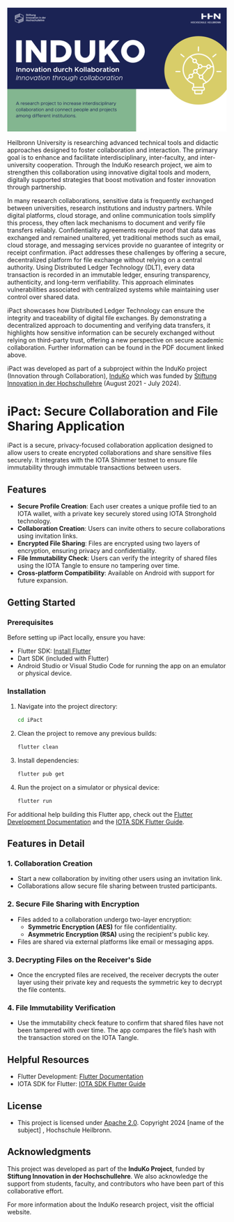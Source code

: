 <p align="center">
  <a href="https://www.hs-heilbronn.de/de/induko" target="blank"><img src="induko_image.png" width="600" alt="Induko Logo" /></a>
</p>

[circleci-image]: https://img.shields.io/circleci/build/github/nestjs/nest/master?token=abc123def456
[circleci-url]: https://circleci.com/gh/nestjs/nest

<p align="center">

Heilbronn University is researching advanced technical tools and didactic approaches designed to foster collaboration and interaction. The primary goal is to enhance and facilitate interdisciplinary, inter-faculty, and inter-university cooperation. Through the InduKo research project, we aim to strengthen this collaboration using innovative digital tools and modern, digitally supported strategies that boost motivation and foster innovation through partnership.

In many research collaborations, sensitive data is frequently exchanged between universities, research institutions and industry partners. While digital platforms, cloud storage, and online communication tools simplify this process, they often lack mechanisms to document and verify file transfers reliably. Confidentiality agreements require proof that data was exchanged and remained unaltered, yet traditional methods such as email, cloud storage, and messaging services provide no guarantee of integrity or receipt confirmation. iPact addresses these challenges by offering a secure, decentralized platform for file exchange without relying on a central authority. Using Distributed Ledger Technology (DLT), every data transaction is recorded in an immutable ledger, ensuring transparency, authenticity, and long-term verifiability. This approach eliminates vulnerabilities associated with centralized systems while maintaining user control over shared data.

iPact showcases how Distributed Ledger Technology can ensure the integrity and traceability of digital file exchanges. By demonstrating a decentralized approach to documenting and verifying data transfers, it highlights how sensitive information can be securely exchanged without relying on third-party trust, offering a new perspective on secure academic collaboration. Further information can be found in the PDF document linked above.

iPact was developed as part of a subproject within the InduKo project (Innovation through Collaboration), <a href="https://www.hs-heilbronn.de/en/projekt-induko-2cab68e84c21b797" target="_blank">InduKo</a> which was funded by  <a href="https://stiftung-hochschullehre.de/en/" target="_blank">Stiftung Innovation in der Hochschullehre</a> (August 2021 - July 2024).

</p>

# iPact: Secure Collaboration and File Sharing Application

iPact is a secure, privacy-focused collaboration application designed to allow users to create encrypted collaborations and share sensitive files securely. It integrates with the IOTA Shimmer testnet to ensure file immutability through immutable transactions between users.



## Features

- **Secure Profile Creation**: Each user creates a unique profile tied to an IOTA wallet, with a private key securely stored using IOTA Stronghold technology.
- **Collaboration Creation**: Users can invite others to secure collaborations using invitation links.
- **Encrypted File Sharing**: Files are encrypted using two layers of encryption, ensuring privacy and confidentiality.
- **File Immutability Check**: Users can verify the integrity of shared files using the IOTA Tangle to ensure no tampering over time.
- **Cross-platform Compatibility**: Available on Android with support for future expansion.

## Getting Started

### Prerequisites

Before setting up iPact locally, ensure you have:

- Flutter SDK: [Install Flutter](https://flutter.dev/docs/get-started/install)
- Dart SDK (included with Flutter)
- Android Studio or Visual Studio Code for running the app on an emulator or physical device.

### Installation

1. Navigate into the project directory:
   ```bash
   cd iPact
   ```

2. Clean the project to remove any previous builds:
   ```bash
   flutter clean
   ```

3. Install dependencies:
   ```bash
   flutter pub get
   ```

4. Run the project on a simulator or physical device:
   ```bash
   flutter run
   ```

For additional help building this Flutter app, check out the [Flutter Development Documentation](https://docs.flutter.dev/get-started/codelab) and the [IOTA SDK Flutter Guide](https://iota-for-flutter.github.io/tutorial/building-a-comprehensive-app-with-iota-sdk/building-for-android.html).

## Features in Detail

### 1. Collaboration Creation
- Start a new collaboration by inviting other users using an invitation link.
- Collaborations allow secure file sharing between trusted participants.

### 2. Secure File Sharing with Encryption
- Files added to a collaboration undergo two-layer encryption:
    - **Symmetric Encryption (AES)** for file confidentiality.
    - **Asymmetric Encryption (RSA)** using the recipient's public key.
- Files are shared via external platforms like email or messaging apps.

### 3. Decrypting Files on the Receiver's Side
- Once the encrypted files are received, the receiver decrypts the outer layer using their private key and requests the symmetric key to decrypt the file contents.

### 4. File Immutability Verification
- Use the immutability check feature to confirm that shared files have not been tampered with over time. The app compares the file’s hash with the transaction stored on the IOTA Tangle.

## Helpful Resources

- Flutter Development: [Flutter Documentation](https://flutter.dev/docs)
- IOTA SDK for Flutter: [IOTA SDK Flutter Guide](https://iota-for-flutter.github.io/tutorial/building-a-comprehensive-app-with-iota-sdk/building-for-android.html)


## License
- This project is licensed under [Apache 2.0](LICENSE). Copyright 2024 [name of the subject] , Hochschule Heilbronn.

## Acknowledgments

This project was developed as part of the **InduKo Project**, funded by **Stiftung Innovation in der Hochschullehre**. We also acknowledge the support from students, faculty, and contributors who have been part of this collaborative effort.

For more information about the InduKo research project, visit the official website.







